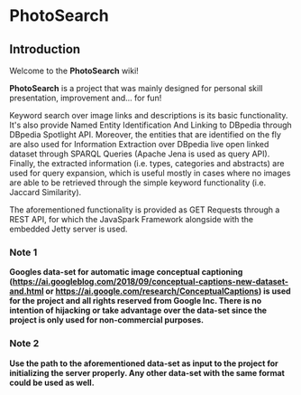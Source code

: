 # PhotoSearch

## Introduction
Welcome to the **PhotoSearch** wiki!

**PhotoSearch** is a project that was mainly designed for personal skill presentation, improvement and... for fun!

Keyword search over image links and descriptions is its basic functionality.
It's also provide Named Entity Identification And Linking to DBpedia through DBpedia Spotlight API.
Moreover, the entities that are identified on the fly are also used for Information Extraction over DBpedia live open linked dataset through SPARQL Queries (Apache Jena is used as query API). Finally, the extracted information (i.e. types, categories and abstracts) are used for query expansion, which is useful mostly in cases where no images are able to be retrieved through the simple keyword functionality (i.e. Jaccard Similarity).

The aforementioned functionality is provided as GET Requests through a REST API, for which the JavaSpark Framework alongside with the embedded Jetty server is used.

### Note 1 
**Googles data-set for automatic image conceptual captioning (https://ai.googleblog.com/2018/09/conceptual-captions-new-dataset-and.html or https://ai.google.com/research/ConceptualCaptions) is used for the project and all rights reserved from Google Inc. There is no intention of hijacking or take advantage over the data-set since the project is only used for non-commercial purposes.**

### Note 2
**Use the path to the aforementioned data-set as input to the project for initializing the server properly. Any other data-set with the same format could be used as well.**
